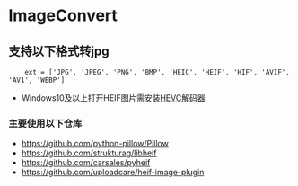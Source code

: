 # ImageConvert

## 支持以下格式转jpg
```commandline
    ext = ['JPG', 'JPEG', 'PNG', 'BMP', 'HEIC', 'HEIF', 'HIF', 'AVIF', 'AV1', 'WEBP']
```

* Windows10及以上打开HEIF图片需安装[HEVC解码器](https://www.free-codecs.com/download/hevc_video_extension.htm)

### 主要使用以下仓库

* https://github.com/python-pillow/Pillow
* https://github.com/strukturag/libheif
* https://github.com/carsales/pyheif
* https://github.com/uploadcare/heif-image-plugin
